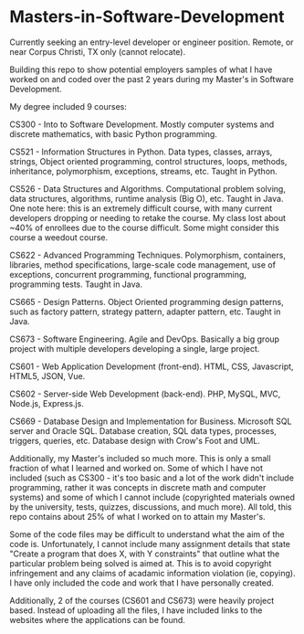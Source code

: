 # Masters-in-Software-Development


Currently seeking an entry-level developer or engineer position. Remote, or near Corpus Christi, TX only (cannot relocate).


Building this repo to show potential employers samples of what I have worked on and coded over the past 2 years during my Master's in Software Development.


My degree included 9 courses:


CS300 - Into to Software Development. Mostly computer systems and discrete mathematics, with basic Python programming.

CS521 - Information Structures in Python. Data types, classes, arrays, strings, Object oriented programming, control structures, loops, methods, inheritance, polymorphism, exceptions, streams, etc. Taught in Python.

CS526 - Data Structures and Algorithms. Computational problem solving, data structures, algorithms, runtime analysis (Big O), etc. Taught in Java. One note here: this is an extremely difficult course, with many current developers dropping or needing to retake the course. My class lost about ~40% of enrollees due to the course difficult. Some might consider this course a weedout course.

CS622 - Advanced Programming Techniques. Polymorphism, containers, libraries, method specifications, large-scale code management, use of exceptions, concurrent programming, functional programming, programming tests. Taught in Java.

CS665 - Design Patterns. Object Oriented programming design patterns, such as factory pattern, strategy pattern, adapter pattern, etc. Taught in Java.

CS673 - Software Engineering. Agile and DevOps. Basically a big group project with multiple developers developing a single, large project.

CS601 - Web Application Development (front-end). HTML, CSS, Javascript, HTML5, JSON, Vue.

CS602 - Server-side Web Development (back-end). PHP, MySQL, MVC, Node.js, Express.js.

CS669 - Database Design and Implementation for Business. Microsoft SQL server and Oracle SQL. Database creation, SQL data types, processes, triggers, queries, etc. Database design with Crow's Foot and UML.


Additionally, my Master's included so much more. This is only a small fraction of what I learned and worked on. Some of which I have not included (such as CS300 - it's too basic and a lot of the work didn't include programming, rather it was concepts in discrete math and computer systems) and some of which I cannot include (copyrighted materials owned by the university, tests, quizzes, discussions, and much more). All told, this repo contains about 25% of what I worked on to attain my Master's.


Some of the code files may be difficult to understand what the aim of the code is. Unfortunately, I cannot include many assignment details that state "Create a program that does X, with Y constraints" that outline what the particular problem being solved is aimed at. This is to avoid copyright infringement and any claims of acadamic information violation (ie, copying). I have only included the code and work that I have personally created.


Additionally, 2 of the courses (CS601 and CS673) were heavily project based. Instead of uploading all the files, I have included links to the websites where the applications can be found.
